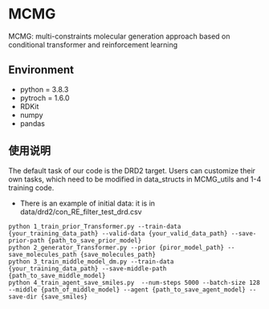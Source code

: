 # MCMG
MCMG: multi-constraints molecular generation approach based on conditional transformer and reinforcement learning

## Environment
- python = 3.8.3
- pytroch = 1.6.0
- RDKit
- numpy
- pandas



## 使用说明
The default task of our code is the DRD2 target. Users can customize their own tasks, which need to be modified in data_structs in MCMG_utils and 1-4 training code.

- There is an example of initial data: it is in data/drd2/con_RE_filter_test_drd.csv

```
python 1_train_prior_Transformer.py --train-data {your_training_data_path} --valid-data {your_valid_data_path} --save-prior-path {path_to_save_prior_model}
python 2_generator_Transformer.py --prior {piror_model_path} --save_molecules_path {save_molecules_path}
python 3_train_middle_model_dm.py --train-data {your_training_data_path} --save-middle-path {path_to_save_middle_model}
python 4_train_agent_save_smiles.py  --num-steps 5000 --batch-size 128 --middle {path_of_middle_model} --agent {path_to_save_agent_model} --save-dir {save_smiles}
```